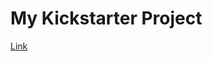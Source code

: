 # My Kickstarter Project


[Link](https://www.kickstarter.comprojectsbriankoled-christmas-tree-kit-or-assembled)

